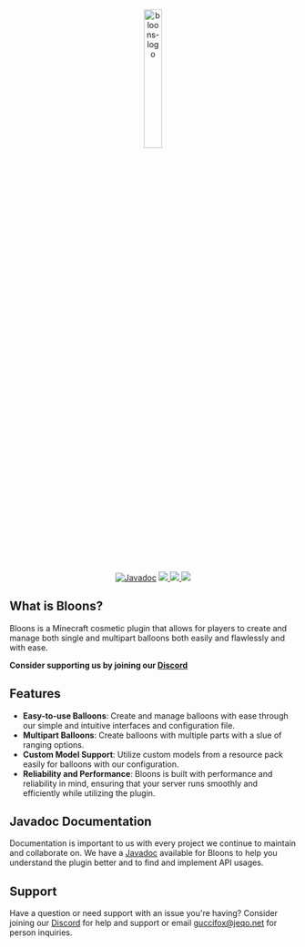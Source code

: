 <div class="logo" align="center">
  <img width="25%" src="https://jeqo.net/images/bloons-logo.png" alt="bloons-logo">
  <br>
</div>

<div align="center">

[![Javadoc](https://img.shields.io/badge/JavaDoc-Online-green)](https://bloons.jeqo.net/javadoc/index.html)
  <a href="https://jeqo.net/bloons" alt="jeqo">
<img src="https://img.shields.io/badge/jeqo.net-bloons">
  </a>
  <a href="https://www.spigotmc.org/resources/authors/jeqo.9929/" alt="spigot">
<img src="https://img.shields.io/badge/spigot-bloons">
  </a>
  <a href="https://jeqo.net/discord" alt="discord">
<img src="https://dcbadge.limes.pink/api/server/RdfUnYjxy3?style=plastic)(https://jeqo.net/discord">
  </a>
</div>

## What is Bloons?
Bloons is a Minecraft cosmetic plugin that allows for players to create and manage both single and multipart balloons both easily and flawlessly and with ease.

**Consider supporting us by joining our [Discord](https://jeqo.net/discord)**

## Features
- **Easy-to-use Balloons**: Create and manage balloons with ease through our simple and intuitive interfaces and configuration file.
- **Multipart Balloons**: Create balloons with multiple parts with a slue of ranging options.
- **Custom Model Support**: Utilize custom models from a resource pack easily for balloons with our configuration.
- **Reliability and Performance**: Bloons is built with performance and reliability in mind, ensuring that your server runs smoothly and efficiently while utilizing the plugin.

## Javadoc Documentation
Documentation is important to us with every project we continue to maintain and collaborate on. We have a [Javadoc](https://bloons.jeqo.net/javadoc/index.html) available for Bloons to help you understand the plugin better and to find and implement API usages.

## Support
Have a question or need support with an issue you're having? Consider joining our [Discord](https://jeqo.net/discord) for help and support or email guccifox@jeqo.net for person inquiries.
